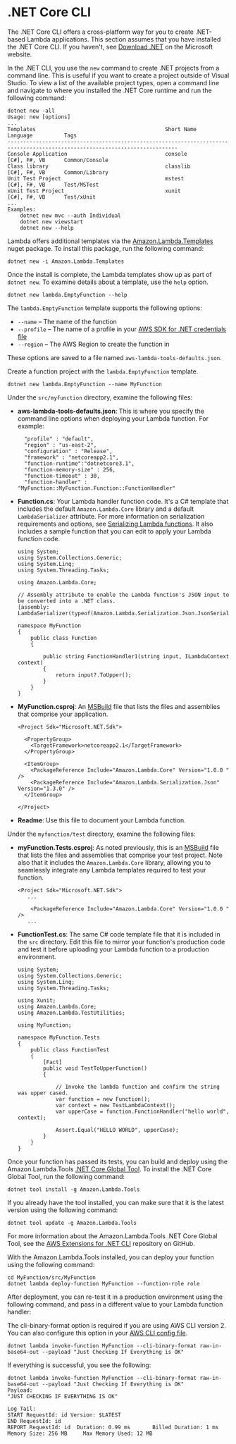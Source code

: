 # \.NET Core CLI<a name="csharp-package-cli"></a>

The \.NET Core CLI offers a cross\-platform way for you to create \.NET\-based Lambda applications\. This section assumes that you have installed the \.NET Core CLI\. If you haven't, see [Download \.NET](https://dotnet.microsoft.com/download) on the Microsoft website\.

In the \.NET CLI, you use the `new` command to create \.NET projects from a command line\. This is useful if you want to create a project outside of Visual Studio\. To view a list of the available project types, open a command line and navigate to where you installed the \.NET Core runtime and run the following command:

```
dotnet new -all
Usage: new [options]
...
Templates                                         Short Name         Language          Tags                             
----------------------------------------------------------------------------------------------------------------------------
Console Application                               console            [C#], F#, VB      Common/Console                   
Class library                                     classlib           [C#], F#, VB      Common/Library                   
Unit Test Project                                 mstest             [C#], F#, VB      Test/MSTest                      
xUnit Test Project                                xunit              [C#], F#, VB      Test/xUnit                       
...
Examples:
    dotnet new mvc --auth Individual
    dotnet new viewstart
    dotnet new --help
```

Lambda offers additional templates via the [Amazon\.Lambda\.Templates](https://www.nuget.org/packages/Amazon.Lambda.Templates) nuget package\. To install this package, run the following command:

```
dotnet new -i Amazon.Lambda.Templates
```

Once the install is complete, the Lambda templates show up as part of `dotnet new`\. To examine details about a template, use the `help` option\.

```
dotnet new lambda.EmptyFunction --help
```

The `lambda.EmptyFunction` template supports the following options:
+ `--name` – The name of the function
+ `--profile` – The name of a profile in your [AWS SDK for \.NET credentials file](https://docs.aws.amazon.com/sdk-for-net/v3/developer-guide/net-dg-config-creds.html)
+ `--region` – The AWS Region to create the function in

These options are saved to a file named `aws-lambda-tools-defaults.json`\.

Create a function project with the `lambda.EmptyFunction` template\.

```
dotnet new lambda.EmptyFunction --name MyFunction
```

Under the `src/myfunction` directory, examine the following files:
+ **aws\-lambda\-tools\-defaults\.json**: This is where you specify the command line options when deploying your Lambda function\. For example:

  ```
    "profile" : "default",
    "region" : "us-east-2",
    "configuration" : "Release",
    "framework" : "netcoreapp2.1",
    "function-runtime":"dotnetcore3.1",
    "function-memory-size" : 256,
    "function-timeout" : 30,
    "function-handler" : "MyFunction::MyFunction.Function::FunctionHandler"
  ```
+ **Function\.cs**: Your Lambda handler function code\. It's a C\# template that includes the default `Amazon.Lambda.Core` library and a default `LambdaSerializer` attribute\. For more information on serialization requirements and options, see [Serializing Lambda functions](csharp-handler.md#csharp-handler-serializer)\. It also includes a sample function that you can edit to apply your Lambda function code\.

  ```
  using System;
  using System.Collections.Generic;
  using System.Linq;
  using System.Threading.Tasks;
  
  using Amazon.Lambda.Core;
  
  // Assembly attribute to enable the Lambda function's JSON input to be converted into a .NET class.
  [assembly: LambdaSerializer(typeof(Amazon.Lambda.Serialization.Json.JsonSerializer))]
  
  namespace MyFunction
  {
      public class Function
      {      
        
          public string FunctionHandler1(string input, ILambdaContext context)
          {
              return input?.ToUpper();
          }
      }
  }
  ```
+ **MyFunction\.csproj**: An [MSBuild](https://msdn.microsoft.com/en-us/library/dd393574.aspx) file that lists the files and assemblies that comprise your application\.

  ```
  <Project Sdk="Microsoft.NET.Sdk">
  
    <PropertyGroup>
      <TargetFramework>netcoreapp2.1</TargetFramework>
    </PropertyGroup>
  
    <ItemGroup>
      <PackageReference Include="Amazon.Lambda.Core" Version="1.0.0 " />
      <PackageReference Include="Amazon.Lambda.Serialization.Json" Version="1.3.0" />
    </ItemGroup>
  
  </Project>
  ```
+ **Readme**: Use this file to document your Lambda function\.

Under the `myfunction/test` directory, examine the following files:
+ **myFunction\.Tests\.csproj**: As noted previously, this is an [MSBuild](https://msdn.microsoft.com/en-us/library/dd393574.aspx) file that lists the files and assemblies that comprise your test project\. Note also that it includes the `Amazon.Lambda.Core` library, allowing you to seamlessly integrate any Lambda templates required to test your function\.

  ```
  <Project Sdk="Microsoft.NET.Sdk">
     ... 
  
      <PackageReference Include="Amazon.Lambda.Core" Version="1.0.0 " />
     ...
  ```
+ **FunctionTest\.cs**: The same C\# code template file that it is included in the `src` directory\. Edit this file to mirror your function's production code and test it before uploading your Lambda function to a production environment\.

  ```
  using System;
  using System.Collections.Generic;
  using System.Linq;
  using System.Threading.Tasks;
  
  using Xunit;
  using Amazon.Lambda.Core;
  using Amazon.Lambda.TestUtilities;
  
  using MyFunction;
  
  namespace MyFunction.Tests
  {
      public class FunctionTest
      {
          [Fact]
          public void TestToUpperFunction()
          {
  
              // Invoke the lambda function and confirm the string was upper cased.
              var function = new Function();
              var context = new TestLambdaContext();
              var upperCase = function.FunctionHandler("hello world", context);
  
              Assert.Equal("HELLO WORLD", upperCase);
          }
      }
  }
  ```

Once your function has passed its tests, you can build and deploy using the Amazon\.Lambda\.Tools [\.NET Core Global Tool](http://aws.amazon.com/blogs/developer/net-core-global-tools-for-aws/)\. To install the \.NET Core Global Tool, run the following command:

```
dotnet tool install -g Amazon.Lambda.Tools
```

If you already have the tool installed, you can make sure that it is the latest version using the following command:

```
dotnet tool update -g Amazon.Lambda.Tools
```

For more information about the Amazon\.Lambda\.Tools \.NET Core Global Tool, see the [AWS Extensions for \.NET CLI](https://github.com/aws/aws-extensions-for-dotnet-cli) repository on GitHub\.

With the Amazon\.Lambda\.Tools installed, you can deploy your function using the following command:

```
cd MyFunction/src/MyFunction
dotnet lambda deploy-function MyFunction --function-role role
```

After deployment, you can re\-test it in a production environment using the following command, and pass in a different value to your Lambda function handler:

The cli\-binary\-format option is required if you are using AWS CLI version 2\. You can also configure this option in your [ AWS CLI config file](https://docs.aws.amazon.com/cli/latest/userguide/cliv2-migration.html#cliv2-migration-binaryparam)\.

```
dotnet lambda invoke-function MyFunction --cli-binary-format raw-in-base64-out --payload "Just Checking If Everything is OK"
```

If everything is successful, you see the following:

```
dotnet lambda invoke-function MyFunction --cli-binary-format raw-in-base64-out --payload "Just Checking If Everything is OK"
Payload:
"JUST CHECKING IF EVERYTHING IS OK"

Log Tail:
START RequestId: id Version: $LATEST
END RequestId: id
REPORT RequestId: id  Duration: 0.99 ms       Billed Duration: 1 ms         Memory Size: 256 MB     Max Memory Used: 12 MB
```
